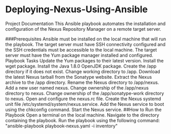 # Deploying-Nexus-Using-Ansible
Project Documentation
This Ansible playbook automates the installation and configuration of the Nexus Repository Manager on a remote target server.

###Prerequisites
Ansible must be installed on the local machine that will run the playbook.
The target server must have SSH connectivity configured and the SSH credentials must be accessible to the local machine.
The target server must have the Yum package manager installed and configured.
Playbook Tasks
Update the Yum packages to their latest version.
Install the wget package.
Install the Java 1.8.0 OpenJDK package.
Create the /app directory if it does not exist.
Change working directory to /app.
Download the latest Nexus tarball from the Sonatype website.
Extract the Nexus archive to the /app directory.
Rename the Nexus directory to /app/nexus.
Add a new user named nexus.
Change ownership of the /app/nexus directory to nexus.
Change ownership of the /app/sonatype-work directory to nexus.
Open and configure the nexus.rc file.
Create the Nexus systemd unit file /etc/systemd/system/nexus.service.
Add the Nexus service to boot using the chkconfig command.
Start the Nexus service.
##How to Run the Playbook
Open a terminal on the local machine.
Navigate to the directory containing the playbook.
Run the playbook using the following command:
"ansible-playbook playbook-nexus.yaml -i inventory"
